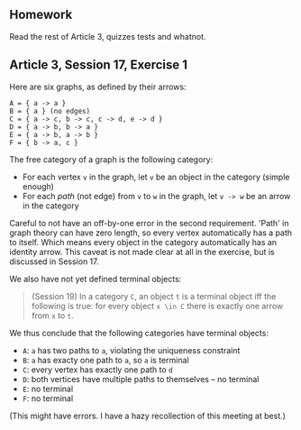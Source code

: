 ## Homework

Read the rest of Article 3, quizzes tests and whatnot.

## Article 3, Session 17, Exercise 1

Here are six graphs, as defined by their arrows:

```
A = { a -> a }
B = { a } (no edges)
C = { a -> c, b -> c, c -> d, e -> d }
D = { a -> b, b -> a }
E = { a -> b, a -> b }
F = { b -> a, c }
```

The free category of a graph is the following category:

* For each vertex `v` in the graph, let `v` be an object in the category (simple enough)
* For each _path_ (not edge) from `v` to `w` in the graph, let `v -> w` be an arrow in the category

Careful to not have an off-by-one error in the second requirement. 'Path' in graph theory can have zero length, so every vertex automatically has a path to itself. Which means every object in the category automatically has an identity arrow. This caveat is not made clear at all in the exercise, but is discussed in Session 17.

We also have not yet defined terminal objects:

> (Session 19) In a category `C`, an object `t` is a terminal object iff the following is true: for every object `x \in C` there is exactly one arrow from `x` to `t`.

We thus conclude that the following categories have terminal objects:

* `A`: `a` has two paths to `a`, violating the uniqueness constraint
* `B`: `a` has exacty one path to `a`, so `a` is terminal
* `C`: every vertex has exactly one path to `d`
* `D`: both vertices have multiple paths to themselves – no terminal
* `E`: no terminal
* `F`: no terminal

(This might have errors. I have a hazy recollection of this meeting at best.)

